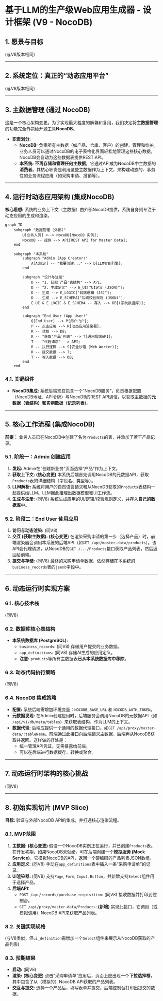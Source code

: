 
# 基于LLM的生产级Web应用生成器 - 设计框架 (V9 - NocoDB)

## 1. 愿景与目标

(与V8版本相同)

---

## 2. 系统定位：真正的“动态应用平台”

(与V8版本相同)

---

## 3. 主数据管理 (通过 NocoDB)

这是一个核心架构变更。为了实现最大程度的解耦和复用，我们决定将**主数据管理**的功能完全外包给开源工具**NocoDB**。

- **职责划分:**
    - **NocoDB:** 负责所有主数据（如产品、仓库、客户）的创建、管理和维护。业务人员可以通过NocoDB的电子表格化界面轻松地管理这些核心数据。NocoDB会自动为这些数据表提供REST API。
    - **本系统:** **不再存储和管理任何主数据**。它通过API成为NocoDB中主数据的**消费者**。其核心职责是利用这些主数据作为上下文，来构建动态的、事务性的业务流程应用（如采购申请、报销等）。

---

## 4. 运行时动态应用架构 (集成NocoDB)

**核心思想:** 系统的业务上下文（主数据）由外部NocoDB提供，系统自身则专注于动态应用的生成和渲染。

```mermaid
graph TD
    subgraph "数据管理 (外部)"
        U[业务人员] <--> NocoDB[NocoDB 实例];
        NocoDB -- 提供 --> API[REST API for Master Data];
    end

    subgraph "本系统"
        subgraph "Admin (App Creator)"
            A[Admin] -- "我要创建..." --> D[LLM智能引擎];
        end

        subgraph "设计与注册"
            D -- "1. 获取'产品'表结构" --> API;
            D -- "2. 生成定义" --> E_UI["UI定义 (JSON)"];
            D -- 生成 --> E_LOGIC["前端逻辑 (JS)"];
            D -- 生成 --> E_SCHEMA["后端校验规则 (JSON)"];
            E_UI & E_LOGIC & E_SCHEMA -- 存入 --> DB[(系统数据库)];
        end

        subgraph "End User (App User)"
            Q[End User] --> P{用户门户};
            P -- 点击应用 --> R[动态应用渲染器];
            R -- 读取 --> DB;
            R -- "获取'产品'列表" --> T[通用后端API];
            T -- "代理请求" --> API;
            R -- 执行逻辑 --> S[安全沙箱 (Web Worker)];
            R -- 提交数据 --> T;
            T -- 写入数据 --> DB;
        end
    end
```

### 4.1. 关键组件
- **NocoDB集成:** 系统后端现在包含一个“NocoDB服务”，负责根据配置（NocoDB地址、API令牌）与NocoDB的REST API通信，以获取主数据的**元数据（表结构）**和**实例数据（记录列表）**。

---

## 5. 核心工作流程 (集成NocoDB)

**前提：** 业务人员已在NocoDB中创建了名为`Products`的表，并添加了若干产品记录。

### 5.1. 阶段一：Admin 创建应用
1.  **发起:** Admin在“创建新业务”页面选择“产品”作为上下文。
2.  **获取上下文:** **(核心变更)** 本系统后端首先调用NocoDB的元数据API，获取`Products`表的详细结构（字段名、类型等）。
3.  **LLM解析:** 系统将用户的自然语言请求和从NocoDB获取的`Products`表结构一起提供给LLM。LLM据此推理出数据模型和UI工作流。
4.  **生成与注册:** (同V8) 系统生成应用的UI/逻辑/校验规则定义，并存入**自己的数据库**中。

### 5.2. 阶段二：End User 使用应用
1.  **访问与动态渲染:** (同V8)
2.  **交互 (获取主数据):** **(核心变更)** 在渲染采购申请的第一步（选择产品）时，前端渲染器会调用本系统的后端API（如`GET /api/master-data/products`）。该API会代理请求，从NocoDB的`GET /.../Products`接口获取产品列表，然后返回给前端。
3.  **提交与存储:** (同V8) 最终的采购申请单数据，依然存储在本系统的`business_records`表的`jsonb`字段中。

---

## 6. 动态运行时实现方案

### 6.1. 核心技术栈
(同V8)

### 6.2. 数据库核心表结构
- **本系统数据库 (PostgreSQL):**
    - `business_records`: (同V8) 存储用户提交的业务数据。
    - `app_definitions`: (同V8) 存储AI生成的应用定义。
    - **注意:** `products`等所有主数据表**已从本系统数据库中移除**。

### 6.3. 动态代码执行策略
(同V8)

### 6.4. NocoDB 集成策略
- **配置:** 系统后端需增加环境变量：`NOCODB_BASE_URL` 和 `NOCODB_AUTH_TOKEN`。
- **元数据发现:** 在Admin创建应用时，后端服务会调用NocoDB的元数据API（如 `/api/v1/db/meta/tables`）来获取表结构，作为LLM的上下文。
- **数据代理:** 后端应提供一个通用的数据代理接口，如`GET /api/proxy/master-data/:tableName`。前端通过此接口向后端请求主数据，后端再从NocoDB获取并返回。这样做的好处是：
    - 统一管理API凭证，无需暴露给前端。
    - 可以在后端进行数据缓存、转换或聚合。

---

## 7. 动态运行时架构的核心挑战

(同V8)

---

## 8. 初始实现切片 (MVP Slice)

**目标:** 验证与外部NocoDB API的集成，并打通核心渲染流程。

### 8.1. MVP范围
1.  **主数据:** **(核心变更)** 假设一个NocoDB实例正在运行，并已创建`Products`表。在开发初期，如果NocoDB未就绪，可在后端创建一个**模拟服务 (Mock Service)**，它模拟NocoDB的API，返回一个硬编码的产品列表JSON数组。
2.  **应用定义:** (同V8) 手动在`app_definitions`表中插入一条“采购申请单”的记录。
3.  **UI渲染器:** (同V8) 支持`Page`, `Form`, `Input`, `Button`，并新增支持`Select`组件用于选择产品。
4.  **后端API:**
    - `POST /api/records/purchase_requisition`: (同V8) 接收数据并打印到控制台。
    - `GET /api/proxy/master-data/Products`: **(新增)** 实现此接口，它调用（或模拟调用）NocoDB API来获取产品列表。

### 8.2. 关键实现规格
(与V8类似，但`ui_definition`需增加一个`Select`组件来展示从NocoDB获取的产品列表)

### 8.3. 预期结果
- **启动:** (同V8)
- **渲染:** **(核心变更)** 点击“采购申请单”应用后，页面上应出现一个**下拉选择框**，其中包含了从（模拟的）NocoDB API获取的产品列表。
- **交互与提交:** 选择一个产品后，填写表单并提交，后端控制台打印出提交的数据。
